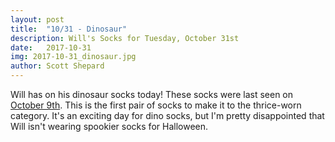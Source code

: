 ```yaml
---
layout: post
title:  "10/31 - Dinosaur"
description: Will's Socks for Tuesday, October 31st
date:   2017-10-31
img: 2017-10-31_dinosaur.jpg
author: Scott Shepard
---
```


Will has on his dinosaur socks today! These socks were last seen
on [October 9th](http://whatsocksdoeswillhaveontoday.com/dinosaur-2/). This is
the first pair of socks to make it to the thrice-worn category. It's an exciting
day for dino socks, but I'm pretty disappointed that Will isn't wearing spookier
socks for Halloween.
